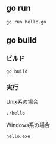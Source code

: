 ## go run

```
go run hello.go
```

## go build
### ビルド

```
go build
```

### 実行
Unix系の場合

```
./hello
```

Windows系の場合

```
hello.exe
```

